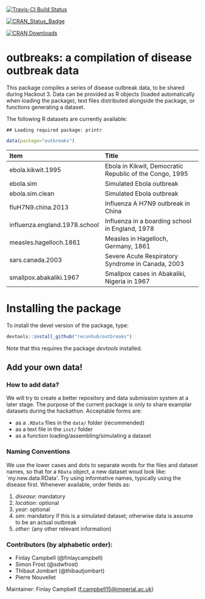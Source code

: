 [![Travis-CI Build Status](https://travis-ci.org/reconhub/outbreaks.svg?branch=master)](https://travis-ci.org/reconhub/outbreaks)

[![CRAN_Status_Badge](http://www.r-pkg.org/badges/version/outbreaks)](https://cran.r-project.org/package=outbreaks)

[![CRAN Downloads](https://cranlogs.r-pkg.org/badges/outbreaks)](https://cran.r-project.org/package=outbreaks)

# outbreaks: a compilation of disease outbreak data

This package compiles a series of disease outbreak data, to be shared during Hackout 3.
Data can be provided as R objects (loaded automatically when loading the package), text files distributed alongside the package, or functions generating a dataset.

The following R datasets are currently available:

```
## Loading required package: printr
```


```r
data(package="outbreaks")
```



|Item                          |Title                                                   |
|:-----------------------------|:-------------------------------------------------------|
|ebola.kikwit.1995             |Ebola in Kikwit, Democratic Republic of the Congo, 1995 |
|ebola.sim                     |Simulated Ebola outbreak                                |
|ebola.sim.clean               |Simulated Ebola outbreak                                |
|fluH7N9.china.2013            |Influenza A H7N9 outbreak in China                      |
|influenza.england.1978.school |Influenza in a boarding school in England, 1978         |
|measles.hagelloch.1861        |Measles in Hagelloch, Germany, 1861                     |
|sars.canada.2003              |Severe Acute Respiratory Syndrome in Canada, 2003       |
|smallpox.abakaliki.1967       |Smallpox cases in Abakaliki, Nigeria in 1967            |

# Installing the package

To install the devel version of the package, type:

```r
devtools::install_github("reconhub/outbreaks")
```

Note that this requires the package *devtools* installed.




## Add your own data!

### How to add data?
We will try to create a better repository and data submission system at a later stage.
The purpose of the current package is only to share examplar datasets during the hackathon. 
Acceptable forms are:
- as a `.RData` files in the `data/` folder (recommended)
- as a text file in the `inst/` folder
- as a function loading/assembling/simulating a dataset

### Naming Conventions
We use the lower cases and dots to separate words for the files and dataset names, so that for a `RData` object, a new dataset woud look like: `my.new.data.RData'. Try using informative names, typically using the disease first. Whenever available, order fields as:
   1. *disease*: mandatory
   2. *location*: optional
   3. *year*: optional
   4. *sim*: mandatory if this is a simulated dataset; otherwise data is assume to be an actual outbreak
   5. *other*: (any other relevant information)


### Contributors (by alphabetic order):
- Finlay Campbell (@finlaycampbell)
- Simon Frost (@sdwfrost)
- Thibaut Jombart (@thibautjombart)
- Pierre Nouvellet


Maintainer: Finlay Campbell (f.campbell15@imperial.ac.uk)

